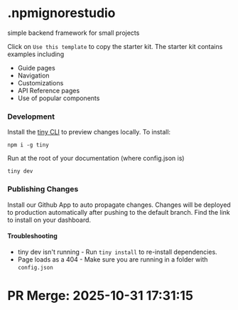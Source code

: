 # .npmignorestudio

simple backend framework for small projects

Click on `Use this template` to copy the starter kit. The starter kit contains examples including

- Guide pages
- Navigation
- Customizations
- API Reference pages
- Use of popular components

### Development

Install the [tiny CLI](https://www.npmjs.com/package/tiny) to preview changes locally. To install:

```
npm i -g tiny
```

Run at the root of your documentation (where config.json is)

```
tiny dev
```

### Publishing Changes

Install our Github App to auto propagate changes. Changes will be deployed to production automatically after pushing to the default branch. Find the link to install on your dashboard. 

#### Troubleshooting

- tiny dev isn't running - Run `tiny install` to re-install dependencies.
- Page loads as a 404 - Make sure you are running in a folder with `config.json`


# PR Merge: 2025-10-31 17:31:15
